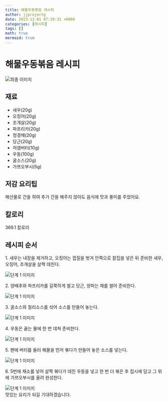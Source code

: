 ```yaml
---
title: 해물우동볶음 레시피
author: jjprojectg
date: 2023-12-01 07:29:31 +0000
categories: [레시피]
tags: []
math: true
mermaid: true
---
```

<meta name="og:type" content="website"/>
<meta charset="UTF-8"/>
<div class="header">
  <h1>해물우동볶음 레시피</h1>
</div>

<div class="container my-4">
  <div class="row">
    <div class="col-12 col-md-6">
      <div class="recipe-image">
        <img src="http://www.foodsafetykorea.go.kr/uploadimg/cook/10_00460_2.png" class="step-image" alt="최종 이미지"/>
      </div>
    </div>
    <div class="col-12 col-md-6">
      <div class="ingredients">
        <h2>재료</h2>
        <ul class="card">
          <li> 새우(20g) </li>
          <li>  오징어(20g) </li>
          <li>  조개살(20g) </li>
          <li> 파프리카(20g) </li>
          <li>  청경채(20g) </li>
          <li>  당근(20g) </li>
          <li> 저염버터(10g) </li>
          <li>  우동(100g) </li>
          <li>  굴소스(20g) </li>
          <li> 가쯔오부시(5g) </li>
</ul>
      </div>
    </div>
    <div class="col-12 col-md-6">
      <div class="ingredients">
        <h2>저감 요리팁</h2>
        <div class="card"> 
          <p>
            해산물로 간을 하여 추가 간을 해주지 않아도 음식에 맛과 풍미를 주었어요.
          </p>
        </div>
      </div>
      <div class="ingredients">
        <h2>칼로리</h2>
        <div class="card"> 
          <p>
            369.1 칼로리
          </p>
        </div>
      </div>
    </div>
  </div>

  <h2 class="my-4">레시피 순서</h2>
  <div class="card recipe-card">
    <div class="card-body recipe-step">
      <p class="card-text step-description">1. 새우는 내장을 제거하고, 오징어는
껍질을 벗겨 안쪽으로 칼집을 넣은 뒤
준비한 새우, 오징어, 조개살을 살짝
데친다.</p>
      <img src="http://www.foodsafetykorea.go.kr/uploadimg/cook/20_00460_1.png" alt="단계 1 이미지" class="step-image"/>
    </div>
  </div>
  <div class="card recipe-card">
    <div class="card-body recipe-step">
      <p class="card-text step-description">2. 양배추와 파프리카를 길쭉하게 썰고
당근, 양파는 채를 썰어 준비한다.</p>
      <img src="http://www.foodsafetykorea.go.kr/uploadimg/cook/20_00460_2.png" alt="단계 1 이미지" class="step-image"/>
    </div>
  </div>
  <div class="card recipe-card">
    <div class="card-body recipe-step">
      <p class="card-text step-description">3. 굴소스와 칠리소스를 섞어 소스를
만들어 놓는다.</p>
      <img src="http://www.foodsafetykorea.go.kr/uploadimg/cook/20_00460_3.png" alt="단계 1 이미지" class="step-image"/>
    </div>
  </div>
  <div class="card recipe-card">
    <div class="card-body recipe-step">
      <p class="card-text step-description">4. 우동은 끓는 물에 한 번 데쳐 준비한다.</p>
      <img src="http://www.foodsafetykorea.go.kr/uploadimg/cook/20_00460_4.png" alt="단계 1 이미지" class="step-image"/>
    </div>
  </div>
  <div class="card recipe-card">
    <div class="card-body recipe-step">
      <p class="card-text step-description">5. 팬에 버터를 둘러 해물을 먼저 볶다가
만들어 놓은 소스를 넣는다.</p>
      <img src="http://www.foodsafetykorea.go.kr/uploadimg/cook/20_00460_5.png" alt="단계 1 이미지" class="step-image"/>
    </div>
  </div>
  <div class="card recipe-card">
    <div class="card-body recipe-step">
      <p class="card-text step-description">6. 5번에 채소를 넣어 살짝 볶다가 데친
우동을 넣고 한 번 더 볶은 후 접시에
담고 그 위에 가쯔오부시를 올려
완성한다.</p>
      <img src="http://www.foodsafetykorea.go.kr/uploadimg/cook/20_00460_6.png" alt="단계 1 이미지" class="step-image"/>
    </div>
  </div>

</div>
맛있는 요리가 되길 기대하겠습니다.
